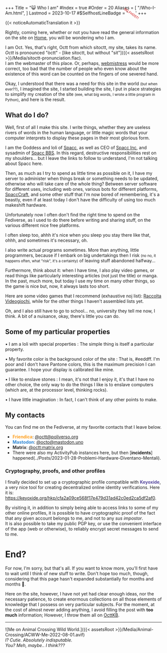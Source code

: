 +++
Title = "😺 Who I am"
#Index = true
#Order = 20
Aliases = [
  "/Who-I-Am.html",
]
Lastmod = 2023-10-17
#$SelfhostLineBadge = '<small style="Color:#CC0000; Font-Size:X-Small; Display:Inline-Block; Rotate:35deg; Margin-Left:-1.5em; Margin-Right:-1.5em;" >SELFHOST!</small>'
+++

{{< noticeAutomaticTranslation it >}}



Rightly, coming here, whether or not you have read the general information on the site on [Home](./index.html), you will be wondering who I am.

I am Oct. Yes, that's right, Octt from which sitoctt, my site, takes its name.  
_Octt_ is pronounced "òctt" - [like sitoctt, but without "sit"]({{< assetsRoot >}}/Media/sitoctt-pronunciation.flac).  
I am the webmaster of this place. Or, perhaps, [webmistress](https://www.dictionary.com/browse/webmistress) would be more correct, too bad that the number of people who even know about the existence of this word can be counted on the fingers of one severed hand.

Okay, I understood that there was a need for this site in the world <small>(but when ever??)</small>, I imagined the site, I started building the site, I put in place strategies to simplify my creation of the site <small>(eee, what big words, I wrote a little program in Python)</small>, and here is the result.

## What do I do?

Well, first of all I make this site. I write things, whether they are useless rivers of words in the human language, or little magic words that your computer interprets to display these pages in their most glorious form.

I am the Goddess and loli of [Spacc](https://wikispacc.miraheze.org/wiki/Spacc), as well as CEO of [Spacc Inc](https://wikispacc.miraheze.org/wiki/Spacc_Inc), and sysadmin of [Spacc BBS](https://bbs.spacc.eu.org). In this regard, destructive responsibilities rest on my shoulders... but I leave the links to follow to understand, I'm not talking about Spacc here.

Then, as much as I try to spend as little time as possible on it, I have my server to administer when things break or something needs to be updated, otherwise who will take care of the whole thing? Between server software for different uses, including web ones, various bots for different platforms, [SpaccCraft](https://wikispacc.miraheze.org/wiki/SpaccCraft), and some other stuff that I'm now bored of remembering, it's a beastly, even if at least today I don't have the difficulty of using too much makeshift hardware.

Unfortunately now I often don't find the right time to spend on the Fediverse, as I used to do there before writing and sharing stuff, on the various different nice free platforms.

I often sleep too, ahhh it's nice when you sleep you stay there like that, ohhh, and sometimes it's necessary, oh.

I also write actual programs sometimes. More than anything, little programmers, because if I embark on big undertakings then I risk <small>(no no, it happens often, what "risk", it's a certainty)</small> of leaving stuff abandoned halfway...

Furthermore, think about it: when I have time, I also play video games, or read things like particularly interesting articles (not just the title) or manga. In the past, much more, but today I use my time on many other things, so the game is nice but, now, it always lasts too short.

Here are some video games that I recommend (exhaustive noj list): [Raccolta Videogiochi](./Raccolte/Gaming/Raccolta-Videogiochi.html), while for the other things I haven't assembled lists yet.

Oh, and I also still have to go to school... no, university they tell me now, I think. A bit of a nuisance, okay, there's little you can do.

## Some of my particular properties

• I am a loli with special properties
: The simple thing is itself a particular property.

• My favorite color is the background color of the site
: That is, #eeddff. I'm poor and I don't have Pantone colors, this is the maximum precision I can guarantee. I hope your display is calibrated like mine.

• I like to enslave stones
: I mean, it's not that I enjoy it, it's that I have no other choice, the only way to do the things I like is to enslave computers (which are, at the processor level, thinking rocks).

• I have little imagination
: In fact, I can't think of any other points to make.

## My contacts

You can find me on the Fediverse, at my favorite contacts that I leave below.

- <b style="Color:#FFA020;">Friendica</b>: [@octt@poliverso.org](https://poliverso.org/profile/octt)  
- <b style="Color:#3088D4;">Mastodon</b>: [@octo@mastodon.uno](https://mastodon.uno/@octo)  
- <b style="Color:#2D2D2D;">Matrix</b>: [@octt:matrix.org](https://matrix.to/#/@octt:matrix.org)
- There were also my ActivityPub instances here, but then [**incidents**] happened(../Posts/2023-01-28-Problemi-Hardware-Diventano-Mentali).

<!--
- ~~<b style="Color:#60C000/*#7FE600*/;">Misskey</b>[:SelfhostLineBadge:]: [@octt@miss.octt.eu.org](https://miss .octt.eu.org/@octt)~~
- ~~<b style="Color:#DF8958;">GoToSocial</b>[:SelfhostLineBadge:]: [@octt@godo.octt.eu.org](https://godo.octt.eu.org /@octt)~~
-->

### Cryptography, proofs, and other profiles

I finally decided to set up a cryptographic profile compatible with <b style="Color:#56479E;">Keyoxide</b>, a very nice tool for creating decentralized online identity verifications. Here it is: <https://keyoxide.org/hkp/cfa2a09ce568f17e479d31ad42c0ed2ca5df2af0>.

By visiting it, in addition to simply being able to access links to some of my other online profiles, it is possible to have cryptographic proof of the fact that any given account belongs to me, and not to any _sus impostor_.  
It is also possible to take my public PGP key, or use the convenient interface of the app (web or otherwise), to reliably encrypt secret messages to send to me.

# End?

For now, I'm sorry, but that's all. If you want to know more, you'll first have to wait until I think of new stuff to write. Don't hope too much, though, considering that this page hasn't expanded substantially for months and months 😬.

Here on the site, however, I have not yet had clear enough ideas, nor the necessary patience, to create enormous collections on all those elements of knowledge that I possess on very particular subjects. For the moment, at the cost of almost never adding anything, I avoid filling the post with **too much** information; However, I throw them all on [OcttKB](https://kb.octt.eu.org).

---

![Me on Animal Crossing Wild World.]({{< assetsRoot >}}/Media/Animal-Crossing/ACWW-Me-2022-08-01.avif)  
_I? Cutie. Absolutely indisputable._  
_You? Meh, maybe.. I think???_